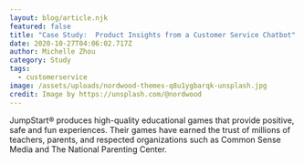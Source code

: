 ```yaml
---
layout: blog/article.njk
featured: false
title: "Case Study:  Product Insights from a Customer Service Chatbot"
date: 2020-10-27T04:06:02.717Z
author: Michelle Zhou
category: Study
tags:
  - customerservice
image: /assets/uploads/nordwood-themes-q8u1ygbarqk-unsplash.jpg
credit: Image by https://unsplash.com/@nordwood
---
```

JumpStart® produces high-quality educational games that provide positive, safe and fun experiences. Their games have earned the trust of millions of teachers, parents, and respected organizations such as Common Sense Media and The National Parenting Center.